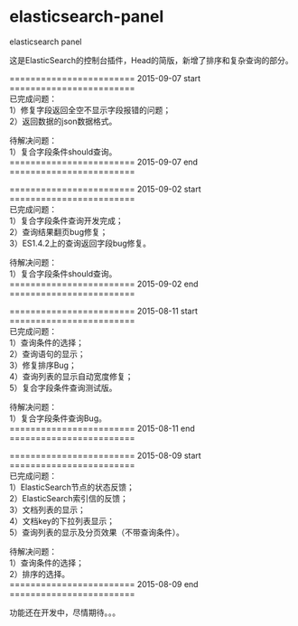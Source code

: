 # elasticsearch-panel
elasticsearch panel

这是ElasticSearch的控制台插件，Head的简版，新增了排序和复杂查询的部分。

======================== 2015-09-07 start ========================<br>
已完成问题：<br>
  1）修复字段返回全空不显示字段报错的问题；<br>
  2）返回数据的json数据格式。

待解决问题：<br>
  1）复合字段条件should查询。<br>
======================== 2015-09-07 end ========================<br>



======================== 2015-09-02 start ========================<br>
已完成问题：<br>
  1）复合字段条件查询开发完成；<br>
  2）查询结果翻页bug修复；<br>
  3）ES1.4.2上的查询返回字段bug修复。

待解决问题：<br>
  1）复合字段条件should查询。<br>
======================== 2015-09-02 end ========================<br>



======================== 2015-08-11 start ========================<br>
已完成问题：<br>
  1）查询条件的选择；<br>
  2）查询语句的显示；<br>
  3）修复排序Bug；<br>
  4）查询列表的显示自动宽度修复；<br>
  5）复合字段条件查询测试版。

待解决问题：<br>
  1）复合字段条件查询Bug。<br>
======================== 2015-08-11 end ========================<br>



======================== 2015-08-09 start ========================<br>
已完成问题：<br>
  1）ElasticSearch节点的状态反馈；<br>
  2）ElasticSearch索引信的反馈；<br>
  3）文档列表的显示；<br>
  4）文档key的下拉列表显示；<br>
  5）查询列表的显示及分页效果（不带查询条件）。

待解决问题：<br>
  1）查询条件的选择；<br>
  2）排序的选择。<br>
======================== 2015-08-09 end ========================<br>

功能还在开发中，尽情期待。。。
